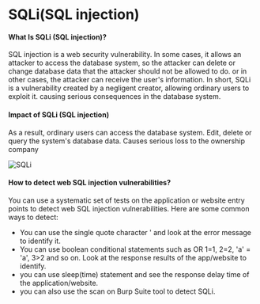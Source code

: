 # SQLi(SQL injection)

#### What Is SQLi (SQL injection)?

SQL injection is a web security vulnerability. In some cases, it allows an attacker to access the database system, so the attacker can delete or change database data that the attacker should not be allowed to do. or in other cases, the attacker can receive the user's information. In short, SQLi is a vulnerability created by a negligent creator, allowing ordinary users to exploit it. causing serious consequences in the database system.
#### Impact of SQLi (SQL injection)

As a result, ordinary users can access the database system. Edit, delete or query the system's database data. Causes serious loss to the ownership company

![SQLi](https://github.com/DOMBNC/SQLi/assets/101182846/c1871951-83d2-4ed4-8ed7-e5e9f9de2145)

#### How to detect web SQL injection vulnerabilities?

You can use a systematic set of tests on the application or website entry points to detect web SQL injection vulnerabilities. Here are some common ways to detect:
* You can use the single quote character ' and look at the error message to identify it.
* You can use boolean conditional statements such as OR 1=1, 2=2, 'a' = 'a', 3>2 and so on. Look at the response results of the app/website to identify.
* you can use sleep(time) statement and see the response delay time of the application/website.
* you can also use the scan on Burp Suite tool to detect SQLi.

